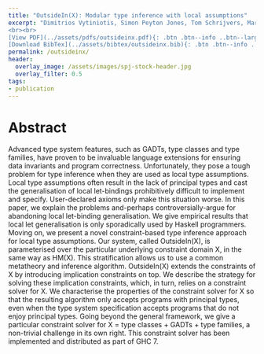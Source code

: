 ```yaml
---
title: "OutsideIn(X): Modular type inference with local assumptions"
excerpt: "Dimitrios Vytiniotis, Simon Peyton Jones, Tom Schrijvers, Martin Sulzmann <br><br> <em> Journal of Functional Programming </em> Vol 21: pp. 333-412
<br><br>
[View PDF](../assets/pdfs/outsideinx.pdf){: .btn .btn--info ..btn--large}
[Download BibTex](../assets/bibtex/outsideinx.bib){: .btn .btn--info ..btn--large}"
permalink: /outsideinx/
header:
  overlay_image: /assets/images/spj-stock-header.jpg
  overlay_filter: 0.5
tags:
- publication
---
```


# Abstract

Advanced type system features, such as GADTs, type classes and type families, have proven to be invaluable language extensions for ensuring data invariants and program correctness. Unfortunately, they pose a tough problem for type inference when they are used as local type assumptions. Local type assumptions often result in the lack of principal types and cast the generalisation of local let-bindings prohibitively difficult to implement and specify. User-declared axioms only make this situation worse. In this paper, we explain the problems and-perhaps controversially-argue for abandoning local let-binding generalisation. We give empirical results that local let generalisation is only sporadically used by Haskell programmers. Moving on, we present a novel constraint-based type inference approach for local type assumptions. Our system, called OutsideIn(X), is parameterised over the particular underlying constraint domain X, in the same way as HM(X). This stratification allows us to use a common metatheory and inference algorithm. OutsideIn(X) extends the constraints of X by introducing implication constraints on top. We describe the strategy for solving these implication constraints, which, in turn, relies on a constraint solver for X. We characterise the properties of the constraint solver for X so that the resulting algorithm only accepts programs with principal types, even when the type system specification accepts programs that do not enjoy principal types. Going beyond the general framework, we give a particular constraint solver for X = type classes + GADTs + type families, a non-trivial challenge in its own right. This constraint solver has been implemented and distributed as part of GHC 7.

